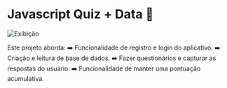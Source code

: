 # Javascript Quiz + Data 🧠

![Exibição](https://user-images.githubusercontent.com/100588945/161453557-ce0d88a2-ba57-4903-b438-6cb37038dc41.gif)

Este projeto aborda:
➡️ Funcionalidade de registro e login do aplicativo.
➡️ Criação e leitura de base de dados.
➡️ Fazer questionários e capturar as respostas do usuário.
➡️ Funcionalidade de manter uma pontuação acumulativa.
